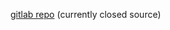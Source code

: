 [gitlab repo](https://gitlab.stud.idi.ntnu.no/kwgulake/training-watch-interface) (currently closed source)
